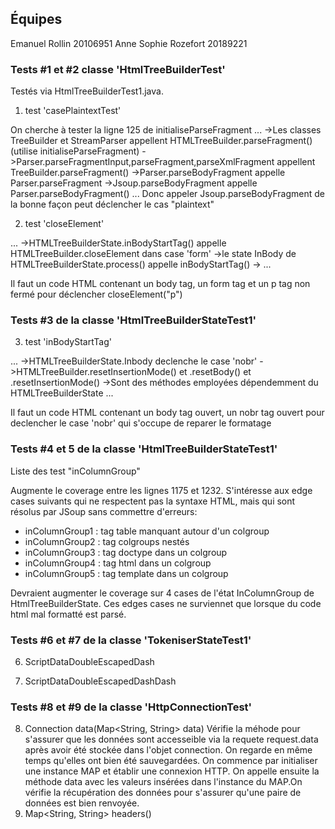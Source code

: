 ## Équipes
Emanuel Rollin 20106951
Anne Sophie Rozefort 20189221

### Tests #1 et #2 classe 'HtmlTreeBuilderTest'

Testés via HtmlTreeBuilderTest1.java.

1. test 'casePlaintextTest'


On cherche à tester la ligne 125 de initialiseParseFragment
...
->Les classes TreeBuilder et StreamParser appellent HTMLTreeBuilder.parseFragment() (utilise initialiseParseFragment)
->Parser.parseFragmentInput,parseFragment,parseXmlFragment appellent TreeBuilder.parseFragment()
->Parser.parseBodyFragment appelle Parser.parseFragment
->Jsoup.parseBodyFragment appelle Parser.parseBodyFragment()
...
Donc appeler Jsoup.parseBodyFragment de la bonne façon peut déclencher le cas "plaintext"



2. test 'closeElement'

...
->HTMLTreeBuilderState.inBodyStartTag() appelle HTMLTreeBuilder.closeElement dans case 'form'
->le state InBody de HTMLTreeBuilderState.process() appelle inBodyStartTag()
->
...

Il faut un code HTML contenant un body tag, un form tag et un p tag non fermé pour déclencher closeElement("p")

### Tests #3 de la classe 'HtmlTreeBuilderStateTest1'

3. test 'inBodyStartTag'

...
->HTMLTreeBuilderState.Inbody declenche le case 'nobr'
->HTMLTreeBuilder.resetInsertionMode() et .resetBody() et .resetInsertionMode()
->Sont des méthodes employées dépendemment du HTMLTreeBuilderState
...

Il faut un code HTML contenant un body tag ouvert, un nobr tag ouvert pour declencher le case 'nobr' qui s'occupe de reparer le formatage



### Tests #4 et 5 de la classe 'HtmlTreeBuilderStateTest1'

Liste des test "inColumnGroup"

Augmente le coverage entre les lignes 1175 et 1232. S'intéresse aux edge cases suivants qui ne respectent pas la syntaxe HTML, mais qui sont résolus par JSoup sans commettre d'erreurs:


- inColumnGroup1 : tag table manquant autour d'un colgroup
- inColumnGroup2 : tag colgroups nestés
- inColumnGroup3 : tag doctype dans un colgroup
- inColumnGroup4 : tag html dans un colgroup
- inColumnGroup5 : tag template dans un colgroup


Devraient augmenter le coverage sur 4 cases de l'état InColumnGroup de HtmlTreeBuilderState. Ces edges cases ne surviennet que lorsque du code html mal formatté est parsé.


### Tests #6 et #7 de la classe 'TokeniserStateTest1'
6. ScriptDataDoubleEscapedDash

7. ScriptDataDoubleEscapedDashDash

### Tests #8 et #9 de la classe 'HttpConnectionTest'
8.  Connection data(Map<String, String> data)
Vérifie la méhode pour s'assurer que les données sont accesseible via la requete request.data après avoir été stockée dans l'objet connection. On regarde en même temps qu'elles ont bien été sauvegardées. 
On commence par initialiser une instance MAP et établir une connexion HTTP. 
On appelle ensuite la méthode data avec les valeurs insérées dans l'instance du MAP.On vérifie la récupération des données pour s'assurer qu'une paire de données est bien renvoyée. 
9. Map<String, String> headers() 



